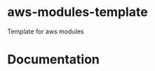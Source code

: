 # aws-modules-template
Template for aws modules

# Documentation
<!-- BEGIN_TF_DOCS -->
<!-- END_TF_DOCS -->
